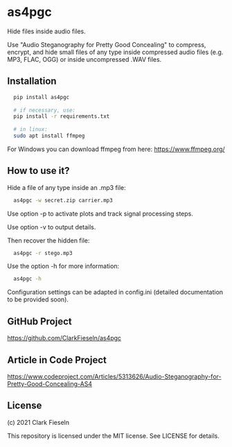 # as4pgc
Hide files inside audio files.

Use "Audio Steganography for Pretty Good Concealing" to compress, encrypt, and hide small files of any type inside compressed audio files (e.g. MP3, FLAC, OGG) or inside uncompressed .WAV files.

## Installation
```sh
  pip install as4pgc
  
  # if necessary, use:
  pip install -r requirements.txt
  
  # in linux:
  sudo apt install ffmpeg
```
For Windows you can download ffmpeg from here:
https://www.ffmpeg.org/

## How to use it?
Hide a file of any type inside an .mp3 file:
```sh
  as4pgc -w secret.zip carrier.mp3
```
Use option -p to activate plots and track signal processing steps.

Use option -v to output details.

Then recover the hidden file:
```sh
  as4pgc -r stego.mp3
```

Use the option -h for more information:

```sh
  as4pgc -h
```

Configuration settings can be adapted in config.ini (detailed documentation to be provided soon).
## GitHub Project

https://github.com/ClarkFieseln/as4pgc

## Article in Code Project

https://www.codeproject.com/Articles/5313626/Audio-Steganography-for-Pretty-Good-Concealing-AS4

## License

(c) 2021 Clark Fieseln

This repository is licensed under the MIT license. See LICENSE for details.

